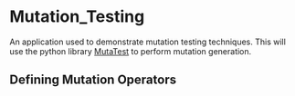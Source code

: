# Mutation_Testing
An application used to demonstrate mutation testing techniques. This will use the python library [MutaTest](https://mutatest.readthedocs.io/en/latest/install.html) to perform mutation generation.

## Defining Mutation Operators
